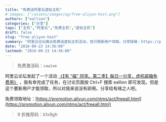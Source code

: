 ```yaml
---
title: "免费送阿里云虚拟主机"
# images: ["/assets/images/og/free-aliyun-host.png"]
authors: ["eallion"]
categories: ["分享"]
tags: ["主机","阿里云","免费主机","虚拟主机"]
draft: false
slug: "free-aliyun-host"
summary: "阿里云论坛推出免费送虚拟主机活动，但只限新用户领取。分享链接：https://promotion.aliyun.com/ntms/act/freeall.html"
date: "2016-09-23 14:36:00"
lastmod: "2016-09-23 14:36:00"
---
```


> 免费激活码：`vaw1xm`

阿里云论坛发起了一个活动 [《【有 “福” 同享。第二季】每日一分享，虚机邮箱免费用》](https://bbs.aliyun.com/read/293197.html) ，我有幸完成了任务，在讨论页面按 Ctrl+F 搜索 eallion 即可发现。但是这个要新用户才能领取，所以对我来说没有卵用。分享给有缘之人吧。

免费领取地址：[https://promotion.aliyun.com/ntms/act/freeall.html](https://promotion.aliyun.com/ntms/act/freeall.html)

> 9 折推荐码：k1x9gh
